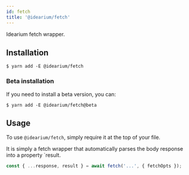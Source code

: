 ```yaml
---
id: fetch
title: '@idearium/fetch'
---
```


Idearium fetch wrapper.

## Installation

```shell
$ yarn add -E @idearium/fetch
```

### Beta installation

If you need to install a beta version, you can:

```shell
$ yarn add -E @idearium/fetch@beta
```

## Usage

To use `@idearium/fetch`, simply require it at the top of your file.

It is simply a fetch wrapper that automatically parses the body response into a property `result.

```js
const { ...response, result } = await fetch('...', { fetchOpts });
```
